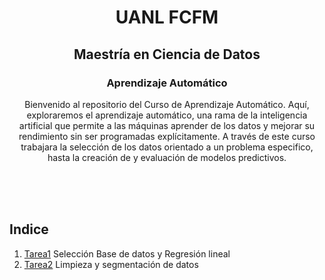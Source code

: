<div align="center">

# UANL FCFM

## Maestría en Ciencia de Datos

### Aprendizaje Automático

Bienvenido al repositorio del Curso de Aprendizaje Automático. Aquí, exploraremos el aprendizaje automático, una rama de la inteligencia artificial que permite a las máquinas aprender de los datos y mejorar su rendimiento sin ser programadas explícitamente. A través de este curso trabajara la selección de los datos orientado a un problema especifico, hasta la creación de y evaluación de modelos predictivos.

</div>

<br>
<br>
<br>   

## Indice

1. [Tarea1](https://github.com/xDiegoCruz15/AprendizajeAutom/blob/master/Tarea1.ipynb) Selección Base de datos y Regresión lineal
2. [Tarea2](https://github.com/xDiegoCruz15/AprendizajeAutom/blob/master/Tarea2.ipynb) Limpieza y segmentación de datos
   
   